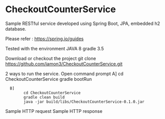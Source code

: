 # CheckoutCounterService
Sample RESTful service developed using Spring Boot, JPA, embedded h2 database.

Please refer : https://spring.io/guides

Tested with the environment
        JAVA 8
        gradle 3.5
    
Download or checkout the project
                git clone https://github.com/iamon3/CheckoutCounterService.git
    
2 ways to run the service. Open command prompt
      A]
            cd CheckoutCounterService
            gradle bootRun
            
      B]
            cd CheckoutCounterService
            gradle clean build
            java -jar build/libs/CheckoutCounterService-0.1.0.jar
    
Sample HTTP request
Sample HTTP response

